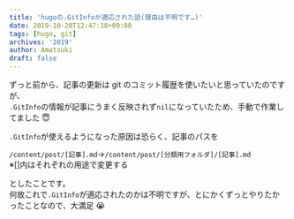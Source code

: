 ```yaml
---
title: 'hugoの.GitInfoが適応された話(理由は不明です…)'
date: 2019-10-20T12:47:18+09:00
tags: [hugo, git]
archives: '2019'
author: Amatsuki
draft: false
---
```


ずっと前から、記事の更新は git のコミット履歴を使いたいと思っていたのですが、  
`.GitInfo`の情報が記事にうまく反映されず`nil`になっていたため、手動で作業してました 😇

`.GitInfo`が使えるようになった原因は恐らく、記事のパスを

`/content/post/[記事].md`→`/content/post/[分類用フォルダ]/[記事].md`  
※[]内はそれぞれの用途で変更する

としたことです。  
何故これで`.GitInfo`が適応されたのかは不明ですが、とにかくずっとやりたかったことなので、大満足 😭
